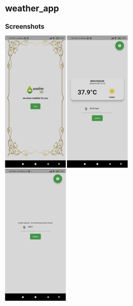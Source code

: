 # weather_app

## Screenshots

<img src="screenshort/1.jpg" width="200"> <img src="screenshort/2.jpg" width="200"> <img src="screenshort/3.jpg" width="200">
